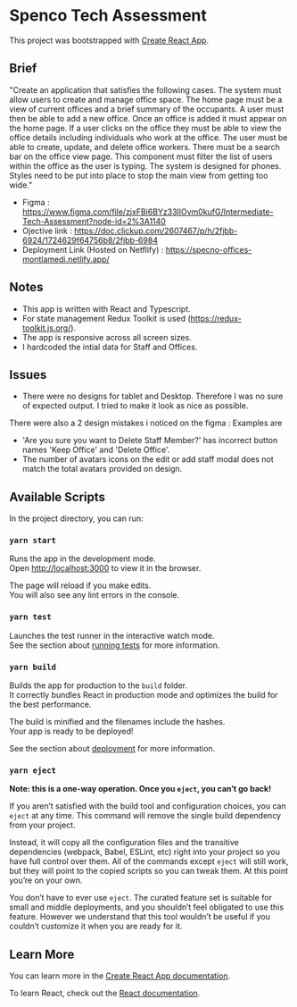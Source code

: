 # Spenco Tech Assessment

This project was bootstrapped with [Create React App](https://github.com/facebook/create-react-app).

## Brief
 "Create an application that satisfies the following cases. The system must allow users to create and manage office space. The home page must be a view of current offices and a brief summary of the occupants. A user must then be able to add a new office. Once an office is added it must appear on the home page. If a user clicks on the office they must be able to view the office details including individuals who work at the office. The user must be able to create, update, and delete office workers. There must be a search bar on the office view page. This component must filter the list of users within the office as the user is typing. The system is designed for phones. Styles need to be put into place to stop the main view from getting too wide."
 
 - Figma : https://www.figma.com/file/zjxFBi6BYz33lIOvm0kufG/Intermediate-Tech-Assessment?node-id=2%3A1140
 - Ojective link : https://doc.clickup.com/2607467/p/h/2fjbb-6924/1724629f64756b8/2fjbb-6984
 - Deployment Link (Hosted on Netflify) : https://specno-offices-montlamedi.netlify.app/ 

## Notes

- This app is written with React and Typescript.
- For state management Redux Toolkit is used (https://redux-toolkit.js.org/).
- The app is responsive across all screen sizes.
- I hardcoded the intial data for Staff and Offices. 

## Issues
- There were no designs for tablet and Desktop. Therefore I was no sure of expected output. I tried to make it look as nice as possible.

There were also a 2 design mistakes i noticed on the figma : Examples are 
- 'Are you sure you want to Delete Staff Member?' has incorrect button names 'Keep Office' and 'Delete Office'.
- The number of avatars icons on the edit or add staff modal does not match the total avatars provided on design.

## Available Scripts

In the project directory, you can run:

### `yarn start`

Runs the app in the development mode.\
Open [http://localhost:3000](http://localhost:3000) to view it in the browser.

The page will reload if you make edits.\
You will also see any lint errors in the console.

### `yarn test`

Launches the test runner in the interactive watch mode.\
See the section about [running tests](https://facebook.github.io/create-react-app/docs/running-tests) for more information.

### `yarn build`

Builds the app for production to the `build` folder.\
It correctly bundles React in production mode and optimizes the build for the best performance.

The build is minified and the filenames include the hashes.\
Your app is ready to be deployed!

See the section about [deployment](https://facebook.github.io/create-react-app/docs/deployment) for more information.

### `yarn eject`

**Note: this is a one-way operation. Once you `eject`, you can’t go back!**

If you aren’t satisfied with the build tool and configuration choices, you can `eject` at any time. This command will remove the single build dependency from your project.

Instead, it will copy all the configuration files and the transitive dependencies (webpack, Babel, ESLint, etc) right into your project so you have full control over them. All of the commands except `eject` will still work, but they will point to the copied scripts so you can tweak them. At this point you’re on your own.

You don’t have to ever use `eject`. The curated feature set is suitable for small and middle deployments, and you shouldn’t feel obligated to use this feature. However we understand that this tool wouldn’t be useful if you couldn’t customize it when you are ready for it.

## Learn More

You can learn more in the [Create React App documentation](https://facebook.github.io/create-react-app/docs/getting-started).

To learn React, check out the [React documentation](https://reactjs.org/).

